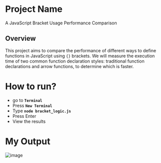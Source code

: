 # Project Name

A JavaScript Bracket Usage Performance Comparison

## Overview

This project aims to compare the performance of different ways to define functions in JavaScript using `{}` brackets. We will measure the execution time of two common function declaration styles: traditional function declarations and arrow functions, to determine which is faster.

 # How to run?
- go to **`Terminal`**
- Press **`New Terminal`**
- Type **`node bracket_logic.js`**
- Press Enter
- View the results

 # My Output
![image](https://github.com/Larssies/BracketTheory/assets/81554085/6c35fe07-6026-4adc-a5ae-e612f288102f)
